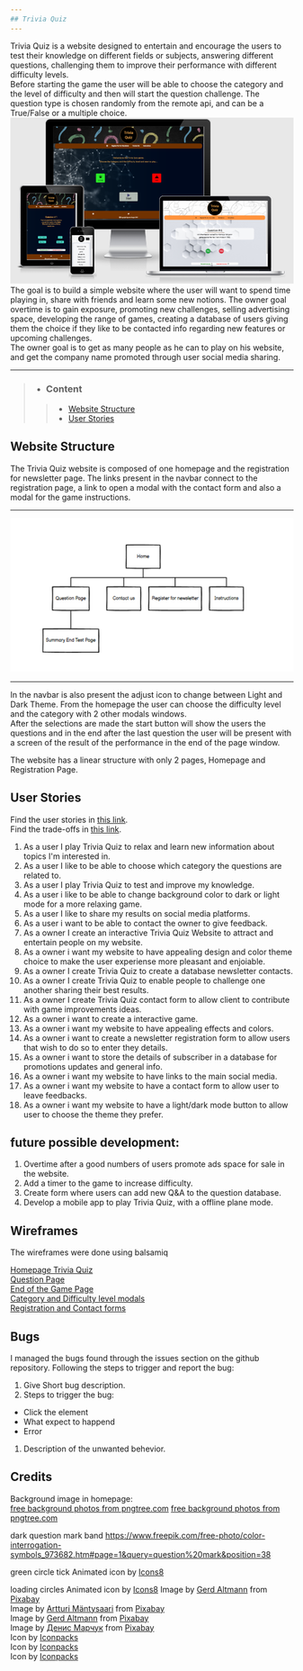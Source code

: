 ```yaml
---
## Trivia Quiz
---  
```


Trivia Quiz is a website designed to entertain and encourage the users to test their knowledge on different fields or subjects, answering different questions, challenging them to improve their performance with different difficulty levels.    
Before starting the game the user will be able to choose the category and the level of difficulty and then will start the question challenge. The question type is chosen randomly from the remote api, and can be a True/False or a multiple choice.  
![](./assets/docs/mockup-trivia-quiz.png)
The goal is to build a simple website where the user will want to spend time playing in, share with friends and learn some new notions. The owner goal overtime is to gain exposure, promoting new challenges, selling advertising space, developing the range of games, creating a database of users giving them the choice if they like to be contacted info regarding new features or upcoming challenges.  
The owner goal is to get as many people as he can to play on his website, and get the company name promoted through user social media sharing.  

---
> - ### Content
>> - [Website Structure](#website-structure) 
>> - [User Stories](#user-stories)















## Website Structure   
The Trivia Quiz website is composed of one homepage and the registration for newsletter page. The links present in the navbar connect to the registration page, a link to open a modal with the contact form and also a modal for the game instructions.
  
  ---
  ![](./assets/docs/trivia-quiz-site-structure.png)  
   
  ---  
 In the navbar is also present the adjust icon to change between Light and Dark Theme. From the homepage the user can choose the difficulty level and the category with 2 other modals windows.  
 After the selections are made the start button will show the users the questions and in the end after the last question the user will be present with a screen of the result of the performance in the end of the page window.
 
The website has a linear structure with only 2 pages, Homepage and Registration Page.

## User Stories  
Find the user stories in [this link](./assets/docs/user-stories-trivia-quiz.pdf).  
Find the trade-offs in [this link](./assets/docs/strategy-plane-trivia-quiz.pdf).
1. As a user I play Trivia Quiz to relax and learn new information about topics I'm interested in.
1. As a user I like to be able to choose which category the questions are related to.
1. As a user I play Trivia Quiz to test and improve my knowledge.
1. As a user i like to be able to change background color to dark or light mode for a more relaxing game.
1. As a user I like to share my results on social media platforms.
1. As a user i want to be able to contact the owner to give feedback.
1. As a owner I create an interactive Trivia Quiz Website to attract and entertain people on my website.
1. As a owner i want my website to have appealing design and color theme choice to make the user experiense more pleasant and enjoiable.
1. As a owner I create Trivia Quiz to create a database newsletter contacts.
1. As a owner I create Trivia Quiz to enable people to challenge one another sharing their best results.
1. As a owner I create Trivia Quiz contact form to allow client to contribute with game improvements ideas.
1. As a owner i want to create a interactive game.
1. As a owner i want my website to have appealing effects and colors.
1. As a owner i want to create a newsletter registration form to allow users that wish to do so to enter they details.  
1. As a owner i want to store the details of subscriber in a database for promotions updates and general info.  
1. As a owner i want my website to have links to the main social media.   
1. As a owner i want my website to have a contact form to allow user to leave feedbacks.  
1. As a owner i want my website to have a light/dark mode button to allow user to choose the theme they prefer.

## future possible development:  
1. Overtime after a good numbers of users promote ads space for sale in the website.  
1. Add a timer to the game to increase difficulty.  
1. Create form where users can add new Q&A to the question database.  
1. Develop a mobile app to play Trivia Quiz, with a offline plane mode.


## Wireframes  
The wireframes were done using balsamiq

[Homepage Trivia Quiz](./assets/wireframes/trivia-quiz-wireframes-homepage.pdf)    
[Question Page](./assets/wireframes/trivia-quiz-wireframes-question-section.pdf)  
[End of the Game Page](./assets/wireframes/trivia-quiz-wireframes-end-of-game-section.pdf)  
[Category and Difficulty level modals](./assets/wireframes/wireframes-category-difficulty-level-modals.pdf)  
[Registration and Contact forms](./assets/wireframes/registration-and-contact-form-wireframes.pdf)

## Bugs 
I managed the bugs found through the issues section on the github repository. 
Following the steps to trigger and report the bug:
1. Give Short bug description.
1. Steps to trigger the bug:
* Click the element
* What expect to happend
* Error
1. Description of the unwanted behevior.

## Credits
Background image in homepage:  
<a href='https://pngtree.com/free-backgrounds'>free background photos from pngtree.com</a>
<a href='https://pngtree.com/free-backgrounds'>free background photos from pngtree.com</a>

dark question mark band https://www.freepik.com/free-photo/color-interrogation-symbols_973682.htm#page=1&query=question%20mark&position=38

green circle tick Animated icon by <a href='http://icons8.com'>Icons8</a>

loading circles Animated icon by <a href='http://icons8.com'>Icons8</a>
Image by <a href="https://pixabay.com/users/geralt-9301/?utm_source=link-attribution&amp;utm_medium=referral&amp;utm_campaign=image&amp;utm_content=1090829">Gerd Altmann</a> from <a href="https://pixabay.com/?utm_source=link-attribution&amp;utm_medium=referral&amp;utm_campaign=image&amp;utm_content=1090829">Pixabay</a>  
Image by <a href="https://pixabay.com/users/artturi_mantysaari-1625672/?utm_source=link-attribution&amp;utm_medium=referral&amp;utm_campaign=image&amp;utm_content=1562743">Artturi Mäntysaari</a> from <a href="https://pixabay.com/?utm_source=link-attribution&amp;utm_medium=referral&amp;utm_campaign=image&amp;utm_content=1562743">Pixabay</a>  
Image by <a href="https://pixabay.com/users/geralt-9301/?utm_source=link-attribution&amp;utm_medium=referral&amp;utm_campaign=image&amp;utm_content=4243604">Gerd Altmann</a> from <a href="https://pixabay.com/?utm_source=link-attribution&amp;utm_medium=referral&amp;utm_campaign=image&amp;utm_content=4243604">Pixabay</a>  
Image by <a href="https://pixabay.com/users/manuchi-1728328/?utm_source=link-attribution&amp;utm_medium=referral&amp;utm_campaign=image&amp;utm_content=2462431">Денис Марчук</a> from <a href="https://pixabay.com/?utm_source=link-attribution&amp;utm_medium=referral&amp;utm_campaign=image&amp;utm_content=2462431">Pixabay</a>   
Icon by <a href='https://iconpacks.net/?utm_source=link-attribution&utm_content=1204'>Iconpacks</a>  
Icon by <a href='https://iconpacks.net/?utm_source=link-attribution&utm_content=1204'>Iconpacks</a>  
Icon by <a href='https://iconpacks.net/?utm_source=link-attribution&utm_content=7039'>Iconpacks</a>